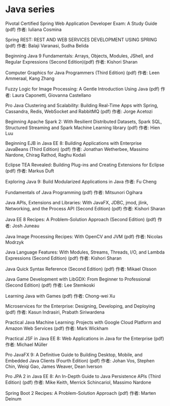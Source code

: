 # Java series

Pivotal Certified Spring Web Application Developer Exam:
A Study Guide (pdf)
作者: Iuliana Cosmina

Spring REST:
REST AND WEB SERVICES DEVELOPMENT USING SPRING (pdf)
作者: Balaji Varanasi, Sudha Belida

Beginning Java 9 Fundamentals:
Arrays, Objects, Modules, JShell, and Regular Expressions 
(Second Edition)(pdf)
作者: Kishori Sharan

Computer Graphics for Java Programmers (Third Edition) (pdf)
作者: Leen Ammeraal,  Kang Zhang


Fuzzy Logic for Image Processing:
A Gentle Introduction Using Java (pdf)
作者: Laura Caponetti, Giovanna Castellano


Pro Java Clustering and Scalability:
Building Real-Time Apps with Spring, Cassandra, Redis,
WebSocket and RabbitMQ (pdf)
作者: Jorge Acetozi


Beginning Apache Spark 2:
With Resilient Distributed Datasets, Spark SQL, Structured
Streaming and Spark Machine Learning library (pdf)
作者: Hien Luu



Beginning EJB in Java EE 8:
Building Applications with Enterprise JavaBeans 
(Third Edition) (pdf)
作者: Jonathan Wetherbee, Massimo Nardone, Chirag Rathod, 
Raghu Kodali


Eclipse TEA Revealed:
Building Plug-ins and Creating
Extensions for Eclipse (pdf)
作者: Markus Duft


Exploring Java 9:
Build Modularized Applications in Java
作者: Fu Cheng


Fundamentals of Java Programming (pdf)
作者: Mitsunori Ogihara



Java APIs, Extensions and Libraries:
With JavaFX, JDBC, jmod, jlink, Networking, and the Process API
(Second Edition) (pdf)
作者: Kishori Sharan


Java EE 8 Recipes:
A Problem-Solution Approach (Second Edition) (pdf)
作者: Josh Juneau



Java Image Processing Recipes:
With OpenCV and JVM (pdf)
作者: Nicolas Modrzyk


Java Language Features:
With Modules, Streams, Threads, I/O, and Lambda Expressions
(Second Edition) (pdf)
作者: Kishori Sharan


Java Quick Syntax Reference
(Second Edition) (pdf)
作者: Mikael Olsson


Java Game Development with LibGDX:
From Beginner to Professional (Second Edition) (pdf)
作者: Lee Stemkoski


Learning Java with Games (pdf)
作者: Chong-wei Xu



Microservices for the Enterprise:
Designing, Developing, and Deploying (pdf)
作者: Kasun Indrasiri, Prabath Siriwardena



Practical Java Machine Learning:
Projects with Google Cloud Platform and Amazon Web Services (pdf)
作者: Mark Wickham



Practical JSF in Java EE 8:
Web Applications in Java for the Enterprise (pdf)
作者: Michael Müller


Pro JavaFX 9:
A Definitive Guide to Building Desktop, Mobile, and 
Embedded Java Clients (Fourth Edition) (pdf)
作者: Johan Vos, Stephen Chin, Weiqi Gao, James Weaver, Dean Iverson



Pro JPA 2 in Java EE 8:
An In-Depth Guide to Java Persistence APIs (Third Edition) (pdf)
作者: Mike Keith, Merrick Schincariol, Massimo Nardone


Spring Boot 2 Recipes:
A Problem-Solution Approach (pdf)
作者: Marten Deinum





